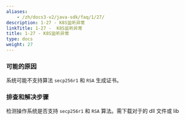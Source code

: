 ```yaml
---
aliases:
    - /zh/docs3-v2/java-sdk/faq/1/27/
description: 1-27 - K8S监听异常
linkTitle: 1-27 -  K8S监听异常
title: 1-27 - K8S监听异常
type: docs
weight: 27
---
```




### 可能的原因

系统可能不支持算法 `secp256r1` 和 `RSA` 生成证书。

### 排查和解决步骤

检测操作系统是否支持 `secp256r1` 和 `RSA` 算法。需下载对于的 dll 文件或 lib